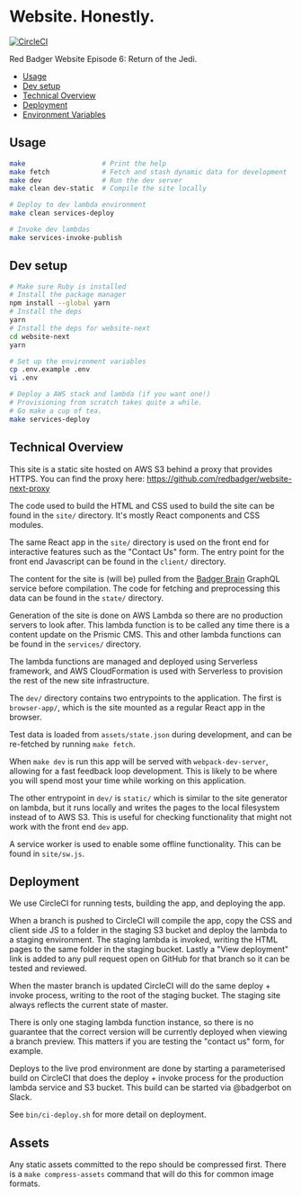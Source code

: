 Website. Honestly.
==================

[![CircleCI](https://circleci.com/gh/redbadger/website-honestly.svg?style=shield)](https://circleci.com/gh/redbadger/website-honestly)

Red Badger Website Episode 6: Return of the Jedi.

* [Usage](#usage)
* [Dev setup](#dev-setup)
* [Technical Overview](#technical-overview)
* [Deployment](#deployment)
* [Environment Variables](https://github.com/redbadger/website-honestly/blob/master/docs/environment-variables.md)


## Usage

```sh
make                   # Print the help
make fetch             # Fetch and stash dynamic data for development
make dev               # Run the dev server
make clean dev-static  # Compile the site locally

# Deploy to dev lambda environment
make clean services-deploy

# Invoke dev lambdas
make services-invoke-publish
```


## Dev setup

```sh
# Make sure Ruby is installed
# Install the package manager
npm install --global yarn
# Install the deps
yarn
# Install the deps for website-next
cd website-next
yarn

# Set up the environment variables
cp .env.example .env
vi .env

# Deploy a AWS stack and lambda (if you want one!)
# Provisioning from scratch takes quite a while.
# Go make a cup of tea.
make services-deploy
```


## Technical Overview

This site is a static site hosted on AWS S3 behind a proxy that provides HTTPS.
You can find the proxy here: https://github.com/redbadger/website-next-proxy

The code used to build the HTML and CSS used to build the site can be found in
the `site/` directory. It's mostly React components and CSS modules.

The same React app in the `site/` directory is used on the front end for
interactive features such as the "Contact Us" form. The entry point for the
front end Javascript can be found in the `client/` directory.

The content for the site is (will be) pulled from the [Badger Brain][bb] GraphQL
service before compilation. The code for fetching and preprocessing this data
can be found in the `state/` directory.

[bb]: https://github.com/redbadger/badger-brain

Generation of the site is done on AWS Lambda so there are no production servers
to look after. This lambda function is to be called any time there is a content
update on the Prismic CMS. This and other lambda functions can be found in the
`services/` directory.

The lambda functions are managed and deployed using Serverless framework, and
AWS CloudFormation is used with Serverless to provision the rest of the new site
infrastructure.

The `dev/` directory contains two entrypoints to the application. The first is
`browser-app/`, which is the site mounted as a regular React app in the browser.

Test data is loaded from `assets/state.json` during development, and can be
re-fetched by running `make fetch`.

When `make dev` is run this app will be served with `webpack-dev-server`,
allowing for a fast feedback loop development. This is likely to be where you
will spend most your time while working on this application.

The other entrypoint in `dev/` is `static/` which is similar to the site
generator on lambda, but it runs locally and writes the pages to the local
filesystem instead of to AWS S3. This is useful for checking functionality that
might not work with the front end `dev` app.

A service worker is used to enable some offline functionality. This can be found
in `site/sw.js`.


## Deployment

We use CircleCI for running tests, building the app, and deploying the app.

When a branch is pushed to CircleCI will compile the app, copy the CSS and
client side JS to a folder in the staging S3 bucket and deploy the lambda to a
staging environment. The staging lambda is invoked, writing the HTML pages to
the same folder in the staging bucket. Lastly a "View deployment" link is added
to any pull request open on GitHub for that branch so it can be tested and
reviewed.

When the master branch is updated CircleCI will do the same deploy + invoke
process, writing to the root of the staging bucket. The staging site always
reflects the current state of master.

There is only one staging lambda function instance, so there is no guarantee
that the correct version will be currently deployed when viewing a branch
preview. This matters if you are testing the "contact us" form, for example.

Deploys to the live prod environment are done by starting a parameterised build
on CircleCI that does the deploy + invoke process for the production lambda
service and S3 bucket. This build can be started via @badgerbot on Slack.

See `bin/ci-deploy.sh` for more detail on deployment.


## Assets

Any static assets committed to the repo should be compressed first. There is a
`make compress-assets` command that will do this for common image formats.
